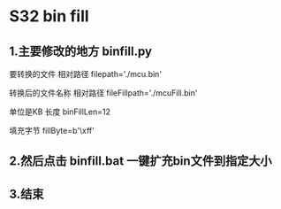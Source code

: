 # S32 bin fill
## 1.主要修改的地方 binfill.py
要转换的文件     相对路径
filepath='./mcu.bin'

转换后的文件名称 相对路径
fileFillpath='./mcuFill.bin'

单位是KB 长度
binFillLen=12

填充字节
fillByte=b'\xff'

## 2.然后点击 binfill.bat 一键扩充bin文件到指定大小

## 3.结束


